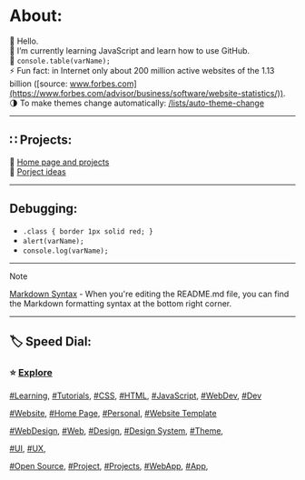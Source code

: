 <!-- About v.1.1.0 -->

# About:  

👋 Hello.  
🌱 I’m currently learning JavaScript and learn how to use GitHub.  
📜 `console.table(varName);`  
⚡ Fun fact: in Internet only about 200 million active websites of the 1.13 billion ([source: www.forbes.com](https://www.forbes.com/advisor/business/software/website-statistics/)).  
🌗 To make themes change automatically: [/lists/auto-theme-change](https://github.com/stars/inonehp/lists/auto-theme-change)

---
  
## ∷ Projects:  
📁 [Home page and projects](https://github.com/inonehp/inonehp.pages.dev)  
📁 [Porject ideas](https://github.com/inonehp/project-ideas)  
  
---
## Debugging:
- `.class { border 1px solid red; }`
- `alert(varName);`
- `console.log(varName);`

---
  
> [!NOTE]
> [Markdown Syntax](https://docs.github.com/github/writing-on-github/getting-started-with-writing-and-formatting-on-github/basic-writing-and-formatting-syntax) - When you're editing the README.md file, you can find the Markdown formatting syntax at the bottom right corner.  
<!-- https://github.com/mattcone/markdown-guide#-->  
  
---
  
## 🏷️ Speed Dial:
### ⭐ [Explore](https://github.com/explore)

[#Learning](https://github.com/topics/learning),
[#Tutorials](https://github.com/topics/tutorials),
[#CSS](https://github.com/topics/css),
[#HTML](https://github.com/topics/html),
[#JavaScript](https://github.com/topics/javascript),
[#WebDev](https://github.com/topics/webdev),
[#Dev](https://github.com/topics/dev)  

[#Website](https://github.com/topics/website),
[#Home Page](https://github.com/topics/homepage),
[#Personal](https://github.com/topics/personal),
[#Website Template](https://github.com/topics/website-template)  

[#WebDesign](https://github.com/topics/webdesign),
[#Web](https://github.com/topics/web),
[#Design](https://github.com/topics/design),
[#Design System](https://github.com/topics/design-system),
[#Theme](https://github.com/topics/theme),  

[#UI](https://github.com/topics/ui),
[#UX](https://github.com/topics/ux),  

[#Open Source](https://github.com/topics/open-source),
[#Project](https://github.com/topics/project),
[#Projects](https://github.com/topics/projects),
[#WebApp](https://github.com/topics/webapp),
[#App](https://github.com/topics/app),


<!--
** is a ✨ _special_ ✨ repository because its `README.md` (this file) appears on your GitHub profile.

Here are some ideas to get you started:

- 🔭 I’m currently working on ...
- 🌱 I’m currently learning ...
- 👯 I’m looking to collaborate on ...
- 🤔 I’m looking for help with ...
- 💬 Ask me about ...
- 📫 How to reach me: ...
- 😄 Pronouns: ...
- ⚡ Fun fact: ...
-->


